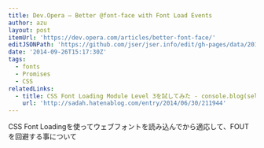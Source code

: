```yaml
---
title: Dev.Opera — Better @font-face with Font Load Events
author: azu
layout: post
itemUrl: 'https://dev.opera.com/articles/better-font-face/'
editJSONPath: 'https://github.com/jser/jser.info/edit/gh-pages/data/2014/09/index.json'
date: '2014-09-26T15:17:30Z'
tags:
  - fonts
  - Promises
  - CSS
relatedLinks:
  - title: CSS Font Loading Module Level 3を試してみた - console.blog(self);
    url: 'http://sadah.hatenablog.com/entry/2014/06/30/211944'
---
```

CSS Font Loadingを使ってウェブフォントを読み込んでから適応して、FOUTを回避する事について
